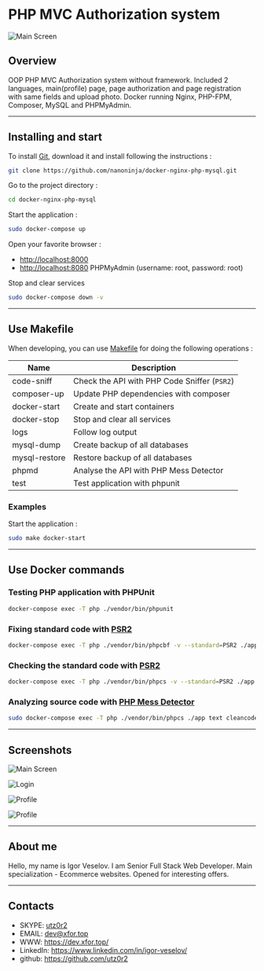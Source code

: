 # PHP MVC Authorization system

![Main Screen](https://raw.githubusercontent.com/utz0r2/php-mvc-auth-system/master/screenshots/main_screen.png)

## Overview

OOP PHP MVC Authorization system without framework. Included 2 languages, main(profile) page, page authorization and page registration with same fields and upload photo.
Docker running Nginx, PHP-FPM, Composer, MySQL and PHPMyAdmin.

___

## Installing and start 

To install [Git](http://git-scm.com/book/en/v2/Getting-Started-Installing-Git), download it and install following the instructions :

```sh
git clone https://github.com/nanoninja/docker-nginx-php-mysql.git
```

Go to the project directory :

```sh
cd docker-nginx-php-mysql
```

Start the application :

```sh
sudo docker-compose up
```

Open your favorite browser :

* [http://localhost:8000](http://localhost:8000/)
* [http://localhost:8080](http://localhost:8080/) PHPMyAdmin (username: root, password: root)

Stop and clear services

```sh
sudo docker-compose down -v
```

___

## Use Makefile

When developing, you can use [Makefile](https://en.wikipedia.org/wiki/Make_(software)) for doing the following operations :

| Name          | Description                                  |
|---------------|----------------------------------------------|
| code-sniff    | Check the API with PHP Code Sniffer (`PSR2`) |
| composer-up   | Update PHP dependencies with composer        |
| docker-start  | Create and start containers                  |
| docker-stop   | Stop and clear all services                  |
| logs          | Follow log output                            |
| mysql-dump    | Create backup of all databases               |
| mysql-restore | Restore backup of all databases              |
| phpmd         | Analyse the API with PHP Mess Detector       |
| test          | Test application with phpunit                |

### Examples

Start the application :

```sh
sudo make docker-start
```
___

## Use Docker commands

### Testing PHP application with PHPUnit

```sh
docker-compose exec -T php ./vendor/bin/phpunit
```

### Fixing standard code with [PSR2](http://www.php-fig.org/psr/psr-2/)

```sh
docker-compose exec -T php ./vendor/bin/phpcbf -v --standard=PSR2 ./app
```

### Checking the standard code with [PSR2](http://www.php-fig.org/psr/psr-2/)

```sh
docker-compose exec -T php ./vendor/bin/phpcs -v --standard=PSR2 ./app
```

### Analyzing source code with [PHP Mess Detector](https://phpmd.org/)

```sh
sudo docker-compose exec -T php ./vendor/bin/phpcs ./app text cleancode,codesize,controversial,design,naming,unusedcode
```

___

## Screenshots

![Main Screen](https://raw.githubusercontent.com/utz0r2/php-mvc-auth-system/master/screenshots/main_screen.png)

![Login](https://raw.githubusercontent.com/utz0r2/php-mvc-auth-system/master/screenshots/login.png)

![Profile](https://raw.githubusercontent.com/utz0r2/php-mvc-auth-system/master/screenshots/profile.png)

![Profile](https://raw.githubusercontent.com/utz0r2/php-mvc-auth-system/master/screenshots/registration.png)

___

## About me
Hello, my name is Igor Veselov. I am Senior Full Stack Web Developer. Main specialization - Ecommerce websites. Opened for interesting offers.

___

## Contacts
- SKYPE: [utz0r2](skype:utz0r2)
- EMAIL: [dev@xfor.top](mailto:dev@xfor.top)
- WWW: https://dev.xfor.top/
- LinkedIn: https://www.linkedin.com/in/igor-veselov/
- github: https://github.com/utz0r2





